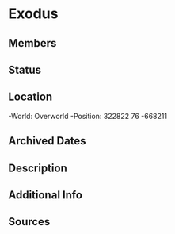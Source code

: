 # Exodus

## Members

## Status

## Location
-World: Overworld
-Position: 322822 76 -668211

## Archived Dates

## Description

## Additional Info

## Sources
